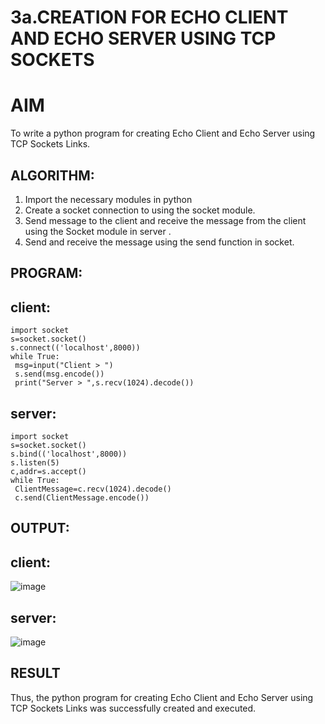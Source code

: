 # 3a.CREATION FOR ECHO CLIENT AND ECHO SERVER USING TCP SOCKETS
# AIM
To write a python program for creating Echo Client and Echo Server using TCP
Sockets Links.
## ALGORITHM:
1. Import the necessary modules in python
2. Create a socket connection to using the socket module.
3. Send message to the client and receive the message from the client using the Socket module in
 server .
4. Send and receive the message using the send function in socket.
## PROGRAM:
## client:
```
import socket
s=socket.socket()
s.connect(('localhost',8000))
while True:
 msg=input("Client > ")
 s.send(msg.encode())
 print("Server > ",s.recv(1024).decode())
```
## server:
```
import socket
s=socket.socket()
s.bind(('localhost',8000))
s.listen(5)
c,addr=s.accept()
while True:
 ClientMessage=c.recv(1024).decode()
 c.send(ClientMessage.encode())
```
## OUTPUT:
## client:
![image](https://github.com/Rajaraman77/3a.Sockets_Creation_for_Echo_Client_and_Echo_Server/assets/150319383/46da3641-5560-45ef-8ba3-fc9078be1641)
## server:
![image](https://github.com/Rajaraman77/3a.Sockets_Creation_for_Echo_Client_and_Echo_Server/assets/150319383/c18d2265-bba7-4025-966b-3de265e3af4e)

## RESULT
Thus, the python program for creating Echo Client and Echo Server using TCP Sockets Links 
was successfully created and executed.
